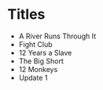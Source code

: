 # Titles

- A River Runs Through It
- Fight Club
- 12 Years a Slave
- The Big Short
- 12 Monkeys
- Update 1
